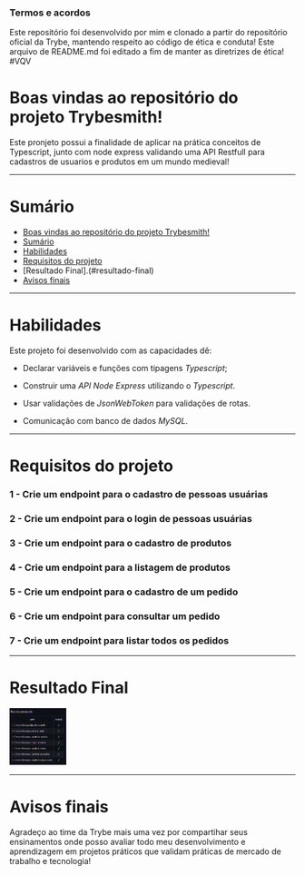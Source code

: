 ### Termos e acordos

Este repositório foi desenvolvido por mim e clonado a partir do repositório oficial da Trybe, mantendo respeito ao código de ética e conduta! Este arquivo de README.md foi editado a fim de manter as diretrizes de ética! #VQV

# Boas vindas ao repositório do projeto Trybesmith!

Este pronjeto possui a finalidade de aplicar na prática conceitos de Typescript, junto com node express validando uma API Restfull para cadastros de usuarios e produtos em um mundo medieval!

---

# Sumário

- [Boas vindas ao repositório do projeto Trybesmith!](#boas-vindas-ao-repositório-do-projeto-trybesmith)
- [Sumário](#sumário)
- [Habilidades](#habilidades)
- [Requisitos do projeto](#requisitos-do-projeto)
- [Resultado Final].(#resultado-final)
- [Avisos finais](#avisos-finais)

---

# Habilidades

Este projeto foi desenvolvido com as capacidades dê:

- Declarar variáveis e funções com tipagens _Typescript_;

- Construir uma _API Node Express_ utilizando o _Typescript_.

- Usar validações de _JsonWebToken_ para validações de rotas.

- Comunicação com banco de dados _MySQL_.

---

# Requisitos do projeto

### 1 - Crie um endpoint para o cadastro de pessoas usuárias



### 2 - Crie um endpoint para o login de pessoas usuárias



### 3 - Crie um endpoint para o cadastro de produtos



### 4 - Crie um endpoint para a listagem de produtos


### 5 - Crie um endpoint para o cadastro de um pedido


### 6 - Crie um endpoint para consultar um pedido


### 7 - Crie um endpoint para listar todos os pedidos

---

# Resultado Final

<img src="/src/resultado-avaliacao.png" alt="Resultado" style="height: 100px; width:100px;"/>

---

# Avisos finais

Agradeço ao time da Trybe mais uma vez por compartihar seus ensinamentos onde posso avaliar todo meu desenvolvimento e aprendizagem em projetos práticos que validam práticas de mercado de trabalho e tecnologia!
